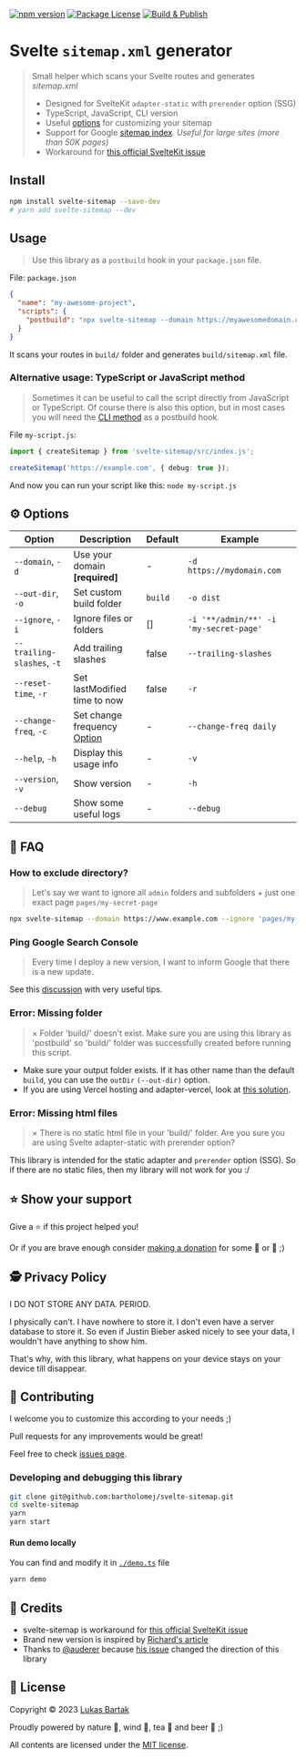 [![npm version](https://badge.fury.io/js/svelte-sitemap.svg)](https://badge.fury.io/js/svelte-sitemap)
[![Package License](https://img.shields.io/npm/l/svelte-sitemap.svg)](https://www.npmjs.com/svelte-sitemap)
[![Build & Publish](https://github.com/bartholomej/svelte-sitemap/workflows/Build%20&%20Publish/badge.svg)](https://github.com/bartholomej/svelte-sitemap/actions)

# Svelte `sitemap.xml` generator

> Small helper which scans your Svelte routes and generates _sitemap.xml_
>
> - Designed for SvelteKit `adapter-static` with `prerender` option (SSG)
> - TypeScript, JavaScript, CLI version
> - Useful [options](#%EF%B8%8F-options) for customizing your sitemap
> - Support for Google [sitemap index](https://developers.google.com/search/docs/crawling-indexing/sitemaps/large-sitemaps). _Useful for large sites (more than 50K pages)_
> - Workaround for [this official SvelteKit issue](https://github.com/sveltejs/kit/issues/1142)

## Install

```bash
npm install svelte-sitemap --save-dev
# yarn add svelte-sitemap --dev
```

## Usage

> Use this library as a `postbuild` hook in your `package.json` file.

File: `package.json`

```json
{
  "name": "my-awesome-project",
  "scripts": {
    "postbuild": "npx svelte-sitemap --domain https://myawesomedomain.com"
  }
}
```

It scans your routes in `build/` folder and generates `build/sitemap.xml` file.

### Alternative usage: TypeScript or JavaScript method

> Sometimes it can be useful to call the script directly from JavaScript or TypeScript. Of course there is also this option, but in most cases you will need the [CLI method](#cli-method-recommended) as a postbuild hook.

File `my-script.js`:

```typescript
import { createSitemap } from 'svelte-sitemap/src/index.js';

createSitemap('https://example.com', { debug: true });
```

And now you can run your script like this: `node my-script.js`

## ⚙️ Options

| Option                     | Description                                                                                                                     | Default | Example                                |
| -------------------------- | ------------------------------------------------------------------------------------------------------------------------------- | ------- | -------------------------------------- |
| `--domain`, `-d`           | Use your domain **[required]**                                                                                                  | -       | `-d https://mydomain.com`              |
| `--out-dir`, `-o`          | Set custom build folder                                                                                                         | `build` | `-o dist`                              |
| `--ignore`, `-i`           | Ignore files or folders                                                                                                         | []      | `-i '**/admin/**' -i 'my-secret-page'` |
| `--trailing-slashes`, `-t` | Add trailing slashes                                                                                                            | false   | `--trailing-slashes`                   |
| `--reset-time`, `-r`       | Set lastModified time to now                                                                                                    | false   | `-r`                                   |
| `--change-freq`, `-c`      | Set change frequency [Option](https://github.com/bartholomej/svelte-sitemap/blob/master/src/interfaces/global.interface.ts#L22) | -       | `--change-freq daily`                  |
| `--help`, `-h`             | Display this usage info                                                                                                         | -       | `-v`                                   |
| `--version`, `-v`          | Show version                                                                                                                    | -       | `-h`                                   |
| `--debug`                  | Show some useful logs                                                                                                           | -       | `--debug`                              |

## 🙋 FAQ

### How to exclude directory?

> Let's say we want to ignore all `admin` folders and subfolders + just one exact page `pages/my-secret-page`

```bash
npx svelte-sitemap --domain https://www.example.com --ignore 'pages/my-secret-page' --ignore '**/admin/**'
```

### Ping Google Search Console

> Every time I deploy a new version, I want to inform Google that there is a new update.

See this [discussion](https://github.com/bartholomej/svelte-sitemap/issues/23) with very useful tips.

### Error: Missing folder

> × Folder 'build/' doesn't exist. Make sure you are using this library as 'postbuild' so 'build/' folder was successfully created before running this script.

- Make sure your output folder exists. If it has other name than the default `build`, you can use the `outDir` `(--out-dir)` option.
- If you are using Vercel hosting and adapter-vercel, look at [this solution](https://github.com/bartholomej/svelte-sitemap/issues/16#issuecomment-961414454).

### Error: Missing html files

> × There is no static html file in your 'build/' folder. Are you sure you are using Svelte adapter-static with prerender option?

This library is intended for the static adapter and `prerender` option (SSG). So if there are no static files, then my library will not work for you :/

## ⭐️ Show your support

Give a ⭐️ if this project helped you!

Or if you are brave enough consider [making a donation](https://github.com/sponsors/bartholomej) for some 🍺 or 🍵 ;)

## 🕵️ Privacy Policy

I DO NOT STORE ANY DATA. PERIOD.

I physically can't. I have nowhere to store it. I don't even have a server database to store it. So even if Justin Bieber asked nicely to see your data, I wouldn't have anything to show him.

That's why, with this library, what happens on your device stays on your device till disappear.

## 🤝 Contributing

I welcome you to customize this according to your needs ;)

Pull requests for any improvements would be great!

Feel free to check [issues page](https://github.com/bartholomej/svelte-sitemap/issues).

### Developing and debugging this library

```bash
git clone git@github.com:bartholomej/svelte-sitemap.git
cd svelte-sitemap
yarn
yarn start
```

#### Run demo locally

You can find and modify it in [`./demo.ts`](./demo.ts) file

```bash
yarn demo
```

## 🙏 Credits

- svelte-sitemap is workaround for [this official SvelteKit issue](https://github.com/sveltejs/kit/issues/1142)
- Brand new version is inspired by [Richard's article](https://r-bt.com/learning/sveltekit-sitemap/)
- Thanks to [@auderer](https://github.com/auderer) because [his issue](https://github.com/bartholomej/svelte-sitemap/issues/1) changed the direction of this library

## 📝 License

Copyright &copy; 2023 [Lukas Bartak](http://bartweb.cz)

Proudly powered by nature 🗻, wind 💨, tea 🍵 and beer 🍺 ;)

All contents are licensed under the [MIT license].

[mit license]: LICENSE

